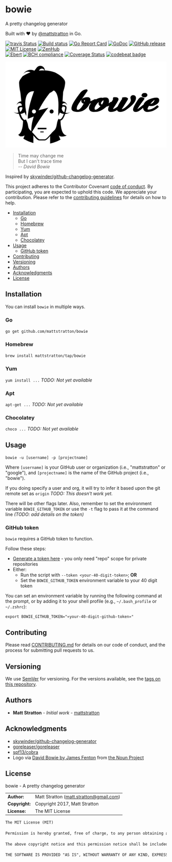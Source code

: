 # bowie

A pretty changelog generator

Built with :heart: by [@mattstratton](https://github.com/mattstratton) in Go.

[![travis Status](https://travis-ci.org/mattstratton/bowie.svg?branch=master)](https://travis-ci.org/mattstratton/bowie) [![Build status](https://ci.appveyor.com/api/projects/status/u7pu7ins2csxngxu?svg=true)](https://ci.appveyor.com/project/mattstratton/bowie)
 [![Go Report Card](https://goreportcard.com/badge/github.com/mattstratton/bowie)](https://goreportcard.com/report/github.com/mattstratton/bowie) [![GoDoc](https://godoc.org/github.com/mattstratton/bowie?status.svg)](http://godoc.org/github.com/mattstratton/bowie) [![GitHub release](https://img.shields.io/github/release/mattstratton/bowie.svg)](https://github.com/mattstratton/bowie/releases) [![MIT License](http://img.shields.io/badge/License-MIT-yellow.svg)](LICENSE) [![ZenHub](https://raw.githubusercontent.com/ZenHubIO/support/master/zenhub-badge.png)](https://app.zenhub.com/workspace/o/mattstratton/bowiecli/)<br />
[![Ebert](https://ebertapp.io/github/mattstratton/bowie.svg)](https://ebertapp.io/github/mattstratton/bowie) [![BCH compliance](https://bettercodehub.com/edge/badge/mattstratton/bowie?branch=master)](https://bettercodehub.com/results/mattstratton/bowie) [![Coverage Status](https://coveralls.io/repos/github/mattstratton/bowie/badge.svg?branch=master)](https://coveralls.io/github/mattstratton/bowie?branch=master) [![codebeat badge](https://codebeat.co/badges/cbd7bfdf-e8d6-44b4-a377-20662bb2dbac)](https://codebeat.co/projects/github-com-mattstratton-bowie-master)

![bowie](https://raw.githubusercontent.com/mattstratton/bowie/master/bowie-logo.png)
> Time may change me<br>
> But I can't trace time<br>
> *-- David Bowie*

Inspired by [skywinder/github-changelog-generator](https://github.com/skywinder/github-changelog-generator).

This project adheres to the Contributor Covenant [code of conduct](CODE_OF_CONDUCT.md). By participating, you are expected to uphold this code. We appreciate your contribution. Please refer to the [contributing guidelines](CONTRIBUTING.md) for details on how to help.

<!-- TOC depthFrom:2 -->

- [Installation](#installation)
    - [Go](#go)
    - [Homebrew](#homebrew)
    - [Yum](#yum)
    - [Apt](#apt)
    - [Chocolatey](#chocolatey)
- [Usage](#usage)
    - [GitHub token](#github-token)
- [Contributing](#contributing)
- [Versioning](#versioning)
- [Authors](#authors)
- [Acknowledgments](#acknowledgments)
- [License](#license)

<!-- /TOC -->

## Installation

You can install `bowie` in multiple ways.

### Go

`go get github.com/mattstratton/bowie`

### Homebrew

`brew install mattstratton/tap/bowie`

### Yum

`yum install ...` *TODO: Not yet available*

### Apt

`apt-get ...` *TODO: Not yet available*

### Chocolatey

`choco ...` *TODO: Not yet available*

## Usage

`bowie -u [username] -p [projectname]`

Where `[username]` is your GitHub user or organization (i.e., "mattstratton" or "google"), and `[projectname]` is the name of the GitHub project (i.e., "bowie").

If you doing specify a user and org, it will try to infer it based upon the git remote set as `origin` *TODO: This doesn't work yet.*

There will be other flags later. Also, remember to set the environment variable `BOWIE_GITHUB_TOKEN` or use the `-t` flag to pass it at the command line *(TODO: add details on the token)*

### GitHub token

`bowie` requires a GitHub token to function.

Follow these steps:

- [Generate a token here](https://github.com/settings/tokens/new?description=GitHub%20Changelog%20Generator%20token) - you only need "repo" scope for private repositories
- Either:
    - Run the script with `--token <your-40-digit-token>`; **OR**
    - Set the `BOWIE_GITHUB_TOKEN` environment variable to your 40 digit token

You can set an environment variable by running the following command at the prompt, or by adding it to your shell profile (e.g., `~/.bash_profile` or `~/.zshrc`):

    export BOWIE_GITHUB_TOKEN="«your-40-digit-github-token»"

## Contributing

Please read [CONTRIBUTING.md](CONTRIBUTING.md) for details on our code of conduct, and the process for submitting pull requests to us.

## Versioning

We use [SemVer](http://semver.org/) for versioning. For the versions available, see the [tags on this repository](https://github.com/mattstratton/bowie/tags).

## Authors

- **Matt Stratton** - *Initial work* - [mattstratton](https://github.com/mattstratton)

## Acknowledgments

- [skywinder/github-changelog-generator](https://github.com/skywinder/github-changelog-generator)
- [goreleaser/goreleaser](https://github.com/goreleaser/goreleaser)
- [spf13/cobra](https://github.com/spf13/cobra)
- Logo via [David Bowie by James Fenton](https://thenounproject.com/term/david-bowie/128345/) from [the Noun Project](https://thenounproject.com/)

## License

bowie - A pretty changelog generator

|                      |                                          |
|:---------------------|:-----------------------------------------|
| **Author:**          | Matt Stratton (<matt.stratton@gmail.com>)
| **Copyright:**       | Copyright 2017, Matt Stratton
| **License:**         | The MIT License

```markdown
The MIT License (MIT)

Permission is hereby granted, free of charge, to any person obtaining a copy of this software and associated documentation files (the "Software"), to deal in the Software without restriction, including without limitation the rights to use, copy, modify, merge, publish, distribute, sublicense, and/or sell copies of the Software, and to permit persons to whom the Software is furnished to do so, subject to the following conditions:

The above copyright notice and this permission notice shall be included in all copies or substantial portions of the Software.

THE SOFTWARE IS PROVIDED "AS IS", WITHOUT WARRANTY OF ANY KIND, EXPRESS OR IMPLIED, INCLUDING BUT NOT LIMITED TO THE WARRANTIES OF MERCHANTABILITY, FITNESS FOR A PARTICULAR PURPOSE AND NONINFRINGEMENT. IN NO EVENT SHALL THE AUTHORS OR COPYRIGHT HOLDERS BE LIABLE FOR ANY CLAIM, DAMAGES OR OTHER LIABILITY, WHETHER IN AN ACTION OF CONTRACT, TORT OR OTHERWISE, ARISING FROM, OUT OF OR IN CONNECTION WITH THE SOFTWARE OR THE USE OR OTHER DEALINGS IN THE SOFTWARE.

```
